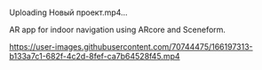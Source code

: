 # 
Uploading Новый проект.mp4…

AR app for indoor navigation using ARcore and Sceneform.


https://user-images.githubusercontent.com/70744475/166197313-b133a7c1-682f-4c2d-8fef-ca7b64528f45.mp4

